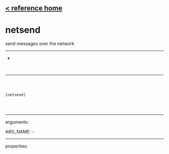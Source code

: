 [< reference home](index.html)
---

# netsend


send messages over the network

---

-
<br>


---


```



[netsend]


            
```

---
arguments:

ARG_NAME: -<br>

---
properties:


